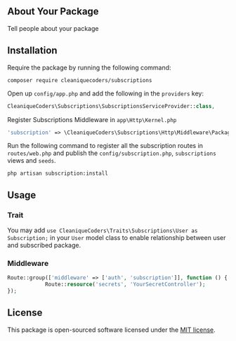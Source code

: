 ## About Your Package

Tell people about your package

## Installation

Require the package by running the following command:

```
composer require cleaniquecoders/subscriptions
```

Open up `config/app.php` and add the following in the `providers` key:

```php
CleaniqueCoders\Subscriptions\SubscriptionsServiceProvider::class,
```

Register Subscriptions Middleware in `app\Http\Kernel.php`

```php
'subscription' => \CleaniqueCoders\Subscriptions\Http\Middleware\PackageSubscription::class,
```

Run the following command to register all the subscription routes in `routes/web.php` and publish the `config/subscription.php`, `subscriptions` views and 
`seeds`.

```
php artisan subscription:install
```

## Usage

### Trait

You may add `use CleaniqueCoders\Traits\Subscriptions\User as Subscription;` in your `User` model class to enable relationship between user and subscribed package.

### Middleware

```php
Route::group(['middleware' => ['auth', 'subscription']], function () {
            Route::resource('secrets', 'YourSecretController');
});
```

## License

This package is open-sourced software licensed under the [MIT license](http://opensource.org/licenses/MIT).